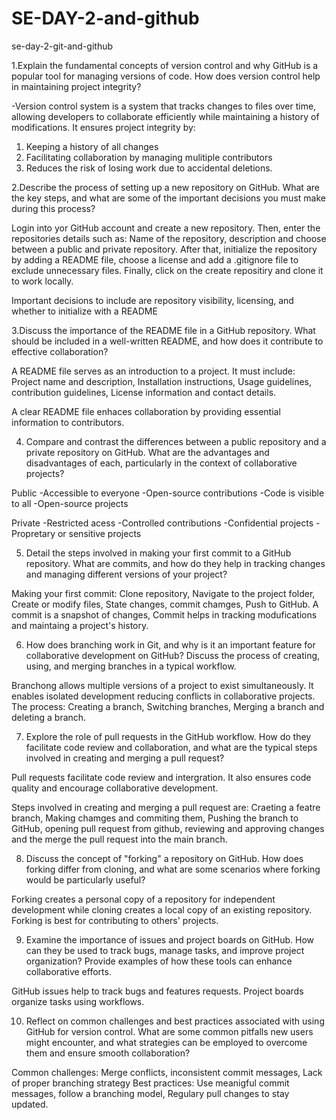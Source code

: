 # SE-DAY-2-and-github

  se-day-2-git-and-github

1.Explain the fundamental concepts of version control and why GitHub is a popular tool for managing versions of code. How does version control help in maintaining project integrity?

-Version control system is a system that tracks changes to files over time, allowing developers to collaborate efficiently while maintaining a history of modifications. 
It ensures project integrity by: 
 1. Keeping a history of all changes
 2. Facilitating collaboration by managing mulitiple contributors
 3. Reduces the risk of losing work due to accidental deletions.

2.Describe the process of setting up a new repository on GitHub. What are the key steps, and what are some of the important decisions you must make during this process?

Login into yor GitHub account and create a new repository. Then, enter the repositories details such as: Name of the repository, description and choose between a public and private repository. After that, initialize the repository by adding a README file, choose a license and add a .gitignore file to exclude unnecessary files. Finally, click on the create repositiry and clone it to work locally.

Important decisions to include are repository visibility, licensing, and whether to initialize with a README

3.Discuss the importance of the README file in a GitHub repository. What should be included in a well-written README, and how does it contribute to effective collaboration?

A README file serves as an introduction to a project. It must include: Project name and description, Installation instructions, Usage guidelines, contribution guidelines, License information and contact details.

A clear README file enhaces collaboration by providing essential information to contributors.

4. Compare and contrast the differences between a public repository and a private repository on GitHub. What are the advantages and disadvantages of each, particularly in the context of collaborative projects?

Public 
-Accessible to everyone
-Open-source contributions
-Code is visible to all
-Open-source projects

Private
-Restricted acess
-Controlled contributions
-Confidential projects
-Propretary or sensitive projects

5. Detail the steps involved in making your first commit to a GitHub repository. What are commits, and how do they help in tracking changes and managing different versions of your project?

Making your first commit: Clone repository, Navigate to the project folder, Create or modify files, State changes, commit chamges, Push to GitHub. 
A commit is a snapshot of changes, Commit helps in tracking modufications and maintaing a project's history.

6. How does branching work in Git, and why is it an important feature for collaborative development on GitHub? Discuss the process of creating, using, and merging branches in a typical workflow.

Branchong allows multiple versions of a project to exist simultaneously. It enables isolated development reducing conflicts in collaborative projects. 
The process: Creating a branch, Switching branches, Merging a branch and deleting a branch.

7. Explore the role of pull requests in the GitHub workflow. How do they facilitate code review and collaboration, and what are the typical steps involved in creating and merging a pull request?

Pull requests facilitate code review and intergration. It also ensures code quality and encourage collaborative development. 

Steps involved in creating and merging a pull request are: Craeting a featre branch, Making chamges and commiting them, Pushing the branch to GitHub, opening  pull request from github, reviewing and approving changes and the merge the pull request into the main branch.

8. Discuss the concept of "forking" a repository on GitHub. How does forking differ from cloning, and what are some scenarios where forking would be particularly useful?

Forking creates a personal copy of a repository for independent development while cloning creates a local copy of an existing repository. 
Forking is best for contributing to others' projects.

9. Examine the importance of issues and project boards on GitHub. How can they be used to track bugs, manage tasks, and improve project organization? Provide examples of how these tools can enhance collaborative efforts.

GitHub issues help to track bugs and features requests. Project boards organize tasks using workflows.

10. Reflect on common challenges and best practices associated with using GitHub for version control. What are some common pitfalls new users might encounter, and what strategies can be employed to overcome them and ensure smooth collaboration?

Common challenges: Merge conflicts, inconsistent commit messages, Lack of proper branching strategy
Best practices: Use meanigful commit messages, follow a branching model, Regulary pull changes to stay updated.
